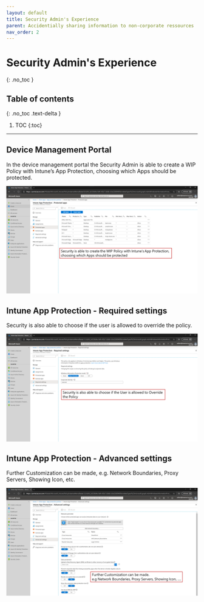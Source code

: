 ```yaml
---
layout: default
title: Security Admin's Experience
parent: Accidentially sharing information to non-corporate ressources
nav_order: 2
---
```


# Security Admin's Experience
{: .no_toc }

## Table of contents
{: .no_toc .text-delta }

1. TOC
{:toc}

---

## Device Management Portal

In the device management portal the Security Admin is able to create a WIP Policy with Intune’s App Protection, choosing which Apps should be protected.

![](/assets/images/scenario08/Scenario08_10.PNG "Device Management Portal")

## Intune App Protection - Required settings

Security is also able to choose if the user is allowed to override the policy.

![](/assets/images/scenario08/Scenario08_11.PNG "Intune App Protection - Required settings")

## Intune App Protection - Advanced settings

Further Customization can be made, e.g. Network Boundaries, Proxy Servers, Showing Icon, etc.

![](/assets/images/scenario08/Scenario08_12.PNG "Intune App Protection - Advanced settings")
